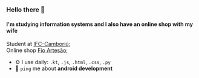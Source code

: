 ### Hello there 👋

#### I'm studying information systems and I also have an online shop with my wife 

Student at [IFC-Camboriú](https://www.camboriu.ifc.edu.br/);<br>
Online shop [Fio Artesão](https://shopee.com.br/fioartesao);<br>

- ⚙️ I use daily: `.kt`, `.js`, `.html`, `.css`, `.py`
- 💬 `ping` me about **android development**
